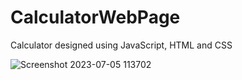 # CalculatorWebPage

Calculator designed using JavaScript, HTML and CSS

![Screenshot 2023-07-05 113702](https://github.com/Abhay2807/CalculatorWebPage/assets/76277587/0b88eddb-9d74-4d21-9c24-2f3a17dedc50)
